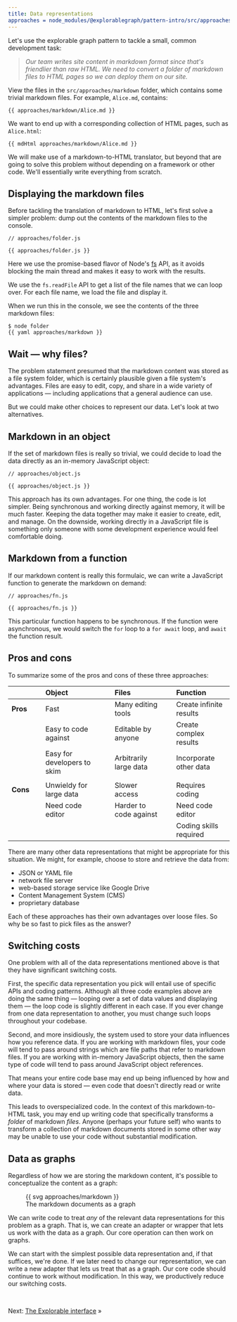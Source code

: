```yaml
---
title: Data representations
approaches = node_modules/@explorablegraph/pattern-intro/src/approaches:
---
```


Let's use the explorable graph pattern to tackle a small, common development task:

> _Our team writes site content in markdown format since that's friendlier than raw HTML. We need to convert a folder of markdown files to HTML pages so we can deploy them on our site._

<span class="tutorialStep"></span> View the files in the `src/approaches/markdown` folder, which contains some trivial markdown files. For example, `Alice.md`, contains:

```{{'md'}}
{{ approaches/markdown/Alice.md }}
```

We want to end up with a corresponding collection of HTML pages, such as `Alice.html`:

```{{'html'}}
{{ mdHtml approaches/markdown/Alice.md }}
```

We will make use of a markdown-to-HTML translator, but beyond that are going to solve this problem without depending on a framework or other code. We'll essentially write everything from scratch.

## Displaying the markdown files

Before tackling the translation of markdown to HTML, let's first solve a simpler problem: dump out the contents of the markdown files to the console.

```{{'js'}}
// approaches/folder.js

{{ approaches/folder.js }}
```

Here we use the promise-based flavor of Node's [fs](https://nodejs.org/api/fs.html) API, as it avoids blocking the main thread and makes it easy to work with the results.

We use the `fs.readFile` API to get a list of the file names that we can loop over. For each file name, we load the file and display it.

When we run this in the console, we see the contents of the three markdown files:

```console
$ node folder
{{ yaml approaches/markdown }}
```

## Wait — why files?

The problem statement presumed that the markdown content was stored as a file system folder, which is certainly plausible given a file system's advantages. Files are easy to edit, copy, and share in a wide variety of applications — including applications that a general audience can use.

But we could make other choices to represent our data. Let's look at two alternatives.

## Markdown in an object

If the set of markdown files is really so trivial, we could decide to load the data directly as an in-memory JavaScript object:

```{{'js'}}
// approaches/object.js

{{ approaches/object.js }}
```

This approach has its own advantages. For one thing, the code is lot simpler. Being synchronous and working directly against memory, it will be much faster. Keeping the data together may make it easier to create, edit, and manage. On the downside, working directly in a JavaScript file is something only someone with some development experience would feel comfortable doing.

## Markdown from a function

If our markdown content is really this formulaic, we can write a JavaScript function to generate the markdown on demand:

```{{'js'}}
// approaches/fn.js

{{ approaches/fn.js }}
```

This particular function happens to be synchronous. If the function were asynchronous, we would switch the `for` loop to a `for await` loop, and `await` the function result.

## Pros and cons

To summarize some of the pros and cons of these three approaches:

|          | &nbsp; | Object                      | &nbsp; | Files                  | &nbsp; | Function                |
| -------- | ------ | :-------------------------- | ------ | :--------------------- | ------ | :---------------------- |
| **Pros** |        | Fast                        |        | Many editing tools     |        | Create infinite results |
|          |        | Easy to code against        |        | Editable by anyone     |        | Create complex results  |
|          |        | Easy for developers to skim |        | Arbitrarily large data |        | Incorporate other data  |
|          |        |                             |        |                        |        |                         |
| **Cons** |        | Unwieldy for large data     |        | Slower access          |        | Requires coding         |
|          |        | Need code editor            |        | Harder to code against |        | Need code editor        |
|          |        |                             |        |                        |        | Coding skills required  |

There are many other data representations that might be appropriate for this situation. We might, for example, choose to store and retrieve the data from:

- JSON or YAML file
- network file server
- web-based storage service like Google Drive
- Content Management System (CMS)
- proprietary database

Each of these approaches has their own advantages over loose files. So why be so fast to pick files as the answer?

## Switching costs

One problem with all of the data representations mentioned above is that they have significant switching costs.

First, the specific data representation you pick will entail use of specific APIs and coding patterns. Although all three code examples above are doing the same thing — looping over a set of data values and displaying them — the loop code is slightly different in each case. If you ever change from one data representation to another, you must change such loops throughout your codebase.

Second, and more insidiously, the system used to store your data influences how you reference data. If you are working with markdown files, your code will tend to pass around strings which are file paths that refer to markdown files. If you are working with in-memory JavaScript objects, then the same type of code will tend to pass around JavaScript object references.

That means your entire code base may end up being influenced by how and where your data is stored — even code that doesn't directly read or write data.

This leads to overspecialized code. In the context of this markdown-to-HTML task, you may end up writing code that specifically transforms a _folder_ of markdown _files_. Anyone (perhaps your future self) who wants to transform a collection of markdown documents stored in some other way may be unable to use your code without substantial modification.

## Data as graphs

Regardless of how we are storing the markdown content, it's possible to conceptualize the content as a graph:

<figure>
  {{ svg approaches/markdown }}
  <figcaption>The markdown documents as a graph</figcaption>
</figure>

We can write code to treat _any_ of the relevant data representations for this problem as a graph. That is, we can create an adapter or wrapper that lets us work with the data as a graph. Our core operation can then work on graphs.

We can start with the simplest possible data representation and, if that suffices, we're done. If we later need to change our representation, we can write a new adapter that lets us treat that as a graph. Our core code should continue to work without modification. In this way, we productively reduce our switching costs.

&nbsp;

Next: [The Explorable interface](interface.html) »
